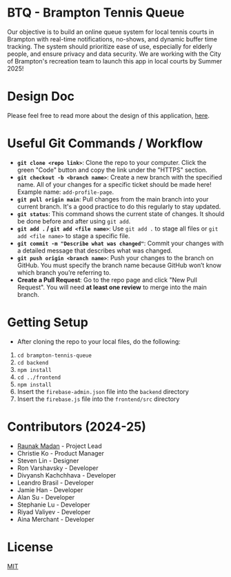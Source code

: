 # BTQ - Brampton Tennis Queue

Our objective is to build an online queue system for local tennis courts in Brampton with real-time notifications, no-shows, and dynamic buffer time tracking. The system should prioritize ease of use, especially for elderly people, and ensure privacy and data security. We are working with the City of Brampton's recreation team to launch this app in local courts by Summer 2025!

# Design Doc

Please feel free to read more about the design of this application, [here](https://docs.google.com/document/d/1Ui6mYDrbuQC5Tl4TUFB8XBBM1mwDR22gHWNCKHmXWTc/edit?usp=sharing).

# Useful Git Commands / Workflow
- **`git clone <repo link>`**: Clone the repo to your computer. Click the green "Code" button and copy the link under the "HTTPS" section.  
- **`git checkout -b <branch name>`**: Create a new branch with the specified name. All of your changes for a specific ticket should be made here! Example name: `add-profile-page`.  
- **`git pull origin main`**: Pull changes from the main branch into your current branch. It's a good practice to do this regularly to stay updated.  
- **`git status`**: This command shows the current state of changes. It should be done before and after using `git add`.  
- **`git add .` / `git add <file name>`**: Use `git add .` to stage all files or `git add <file name>` to stage a specific file.  
- **`git commit -m "Describe what was changed"`**: Commit your changes with a detailed message that describes what was changed.  
- **`git push origin <branch name>`**: Push your changes to the branch on GitHub. You must specify the branch name because GitHub won’t know which branch you’re referring to.  
- **Create a Pull Request**: Go to the repo page and click "New Pull Request". You will need **at least one review** to merge into the main branch.  

# Getting Setup
- After cloning the repo to your local files, do the following:  
1. `cd brampton-tennis-queue`  
4. `cd backend`  
5. `npm install`  
6. `cd ../frontend`  
7. `npm install`  
8. Insert the `firebase-admin.json` file into the `backend` directory  
9. Insert the `firebase.js` file into the `frontend/src` directory  

# Contributors (2024-25)
- [Raunak Madan](https://www.linkedin.com/in/raunak-madan) - Project Lead
- Christie Ko - Product Manager
- Steven Lin - Designer
- Ron Varshavsky - Developer
- Divyansh Kachchhava - Developer
- Leandro Brasil - Developer
- Jamie Han - Developer
- Alan Su - Developer
- Stephanie Lu - Developer
- Riyad Valiyev - Developer
- Aina Merchant - Developer

# License
[MIT](https://github.com/uoftblueprint/brampton-tennis-queue/blob/main/LICENSE)
